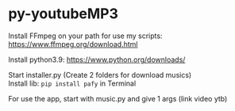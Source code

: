 # py-youtubeMP3
Install FFmpeg on your path for use my scripts: https://www.ffmpeg.org/download.html

Install python3.9: https://www.python.org/downloads/

Start installer.py (Create 2 folders for download musics)  
Install lib: `pip install pafy` in Terminal

For use the app, start with music.py and give 1 args (link video ytb)
